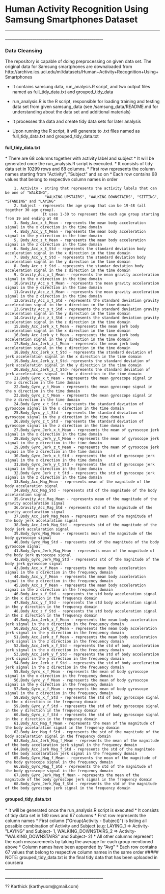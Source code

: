<h1>Human Activity Recognition Using Samsung Smartphones Dataset</h1>
<hr>__________________________________________________</hr>
<h3> Data Cleansing </h3>

<p> The repository is capable of doing preprocessing on given data set. The original data for Samsung smartphones are downaloaded from http://archive.ics.uci.edu/ml/datasets/Human+Activity+Recognition+Using+Smartphones  </p>

* It contains samsung data, run_analysis.R script, and two output files named as full_tidy_data.txt and grouped_tidy_data


* run_analysis.R is the R script, responsible for loading training and testing data set from given samsung_data (see /samsung_data/README.md for understanding about the data set and additional materials)
* It processes tha data and create tidy data sets for later analysis
* Upon running the R script, it will generate to .txt files named as full_tidy_data.txt and grouped_tidy_data.txt
        
<h4> full_tidy_data.txt </h4>
* There are 68 columns together with activity label and subject
* It will be generated once the run_analysis.R script is executed.
* It consists of tidy data set in 10299 rows and 68 columns.
* First row represents the column names starting from "Activity", "Subject" and so on
* Each row contains 68 values that belong to respective column names in order 

        1. Activity - string that represents the activity labels that can be one of "WALKING", 
                      "WALKING_UPSTAIRS", "WALKING_DOWNSTAIRS", "SITTING", "STANDING" and "LAYING"
        2. Subject - represents the age group that can be 19-48 (all together 30 age group). 
                     It uses 1-30 to represent the each age group starting from 19 and ending at 48
        3. Body_Acc_x_t_Mean - represents the mean body acceleration signal in the x direction in the time domain
        4. Body_Acc_y_t_Mean - represents the mean body acceleration signal in the y direction in the time domain
        5. Body_Acc_z_t_Mean - represents the mean body acceleration signal in the z direction in the time domain
        6. Body_Acc_x_t_Std - represents the standard deviation body acceleration signal in the x direction in the time domain
        7. Body_Acc_y_t_Std - represents the standard deviation body acceleration signal in the y direction in the time domain
        8. Body_Acc_z_t_Std - represents the standar deviation body acceleration signal in the z direction in the time domain
        9. Gravity_Acc_x_t_Mean - represents the mean gravity acceleration signal in the x direction in the time domain
        10.Gravity_Acc_y_t_Mean - represents the mean gravity acceleration signal in the y direction in the time domain
        11.Gravity_Acc_z_t_Mean - represents the mean gravity acceleration signal in the z direction in the time domain 
        12.Gravity_Acc_x_t_Std - represents the standard deviation gravity acceleration signal in the x direction in the time domain
        13.Gravity_Acc_y_t_Std - represents the standard deviation gravity acceleration signal in the y direction in the time domain
        14.Gravity_Acc_z_t_Std - represents the standard deviation gravity acceleration signal in the z direction in the time domain
        15.Body_Acc_Jerk_x_t_Mean - represents the mean jerk body acceleration signal in the x direction in the time domain
        16.Body_Acc_Jerk_y_t_Mean - represents the mean jerk body acceleration signal in the y direction in the time domain
        17.Body_Acc_Jerk_z_t_Mean - represents the mean jerk body acceleration signal in the z direction in the time domain
        18.Body_Acc_Jerk_x_t_Std - represents the standard deviation of jerk acceleration signal in the x direction in the time domain
        19.Body_Acc_Jerk_y_t_Std- represents the standard deviation of jerk acceleration signal in the y direction in the time domain
        20.Body_Acc_Jerk_z_t_Std- represents the standard deviation of jerk acceleration signal in the z direction in the time domain
        21.Body_Gyro_x_t_Mean - represents the mean gyroscope signal in the x direction in the time domain
        22.Body_Gyro_y_t_Mean - represents the mean gyroscope signal in the y direction in the time domain
        23.Body_Gyro_z_t_Mean - represents the mean gyroscope signal in the z direction in the time domain
        24.Body_Gyro_x_t_Std - represents the standard deviation of gyroscope signal in the x direction in the time domain
        25.Body_Gyro_y_t_Std - represents the standard deviation of gyroscope signal in the y direction in the time domain
        26.Body_Gyro_z_t_Std - represents the standard deviation of gyroscope signal in the z direction in the time domain
        27.Body_Gyro_Jerk_x_t_Mean - represents the mean of gyroscope jerk signal in the x direction in the time domain
        28.Body_Gyro_Jerk_y_t_Mean - represents the mean of gyroscope jerk signal in the y direction in the time domain
        29.Body_Gyro_Jerk_z_t_Mean - represents the mean of gyroscope jerk signal in the z direction in the time domain
        30.Body_Gyro_Jerk_x_t_Std - represents the std of gyroscope jerk signal in the x direction in the time domain
        31.Body_Gyro_Jerk_y_t_Std - represents the std of gyroscope jerk signal in the y direction in the time domain
        32.Body_Gyro_Jerk_z_t_Std - represents the std of gyroscope jerk signal in the z direction in the time domain
        33.Body_Acc_Mag_Mean - represents mean of the magnitude of the body accelaration signal
        34.Body_Acc_Mag_Std - represents std of the magnitude of the body accelaration signal
        35.Gravity_Acc_Mag_Mean - represents mean of the magnitude of the gravity accelaration signal
        36.Gravity_Acc_Mag_Std - represents std of the magnitude of the gravity accelaration signal
        37.Body_Acc_Jerk_Mag_Mean - represents mean of the magnitude of the body jerk accelaration signal
        38.Body_Acc_Jerk_Mag_Std - represents std of the magnitude of the body jerk accelaration signal
        39.Body_Gyro_Mag_Mean - represents mean of the magnitude of the body gyroscope signal
        40.Body_Gyro_Mag_Std - represents std of the magnitude of the body gyroscope signal
        41.Body_Gyro_Jerk_Mag_Mean - represents mean of the magnitude of the body jerk gyroscope signal
        42.Body_Gyro_Jerk_Mag_Std - represents std of the magnitude of the body jerk gyroscope signal
        43.Body_Acc_x_f_Mean - represents the mean body acceleration signal in the x direction in the frequency domain
        44.Body_Acc_y_f_Mean - represents the mean body acceleration signal in the y direction in the frequency domain
        45.Body_Acc_z_f_Mean - represents the mean body acceleration signal in the z direction in the frequency domain
        46.Body_Acc_x_f_Std - represents the std body acceleration signal in the x direction in the frequency domain
        47.Body_Acc_y_f_Std - represents the std body acceleration signal in the y direction in the frequency domain
        48.Body_Acc_z_f_Std - represents the std body acceleration signal in the z direction in the frequency domain
        49.Body_Acc_Jerk_x_f_Mean - represents the mean body acceleration jerk signal in the x direction in the frequency domain
        50.Body_Acc_Jerk_y_f_Mean - represents the mean body acceleration jerk signal in the y direction in the frequency domain
        51.Body_Acc_Jerk_z_f_Mean - represents the mean body acceleration jerk signal in the z direction in the frequency domain
        52.Body_Acc_Jerk_x_f_Std - represents the std of body acceleration jerk signal in the x direction in the frequency domain
        53.Body_Acc_Jerk_y_f_Std - represents the std of body acceleration jerk signal in the y direction in the frequency domain
        54.Body_Acc_Jerk_z_f_Std - represents the std of body acceleration jerk signal in the z direction in the frequency domain
        55.Body_Gyro_x_f_Mean - represents the mean of body gyroscope signal in the x direction in the frequency domain
        56.Body_Gyro_y_f_Mean - represents the mean of body gyroscope signal in the y direction in the frequency domain
        57.Body_Gyro_z_f_Mean - represents the mean of body gyroscope signal in the z direction in the frequency domain
        58.Body_Gyro_x_f_Std - represents the std of body gyroscope signal in the x direction in the frequency domain
        59.Body_Gyro_y_f_Std - represents the std of body gyroscope signal in the y direction in the frequency domain
        60.Body_Gyro_z_f_Std - represents the std of body gyroscope signal in the z direction in the frequency domain
        61.Body_Acc_Mag_f_Mean - represents the mean of the magnitude of the body accelaration signal in the frequency domain
        62.Body_Acc_Mag_f_Std - represents the std of the magnitude of the body accelaration signal in the frequency domain
        63.Body_Acc_Jerk_Mag_f_Mean - represents the mean of the magnitude of the body accelaration jerk signal in the frequency domain
        64.Body_Acc_Jerk_Mag_f_Std - represents the std of the magnitude of the body accelaration jerk signal in the frequency domain
        65.Body_Gyro_Mag_f_Mean - represents the mean of the magnitude of the body gyroscope signal in the frequency domain
        66.Body_Gyro_Mag_f_Std - represents the std of the magnitude of the body gyroscope signal in the frequency domain
        67.Body_Gyro_Jerk_Mag_f_Mean - represents the mean of the magnitude of the body gyroscope jerk signal in the frequency domain
        68.Body_Gyro_Jerk_Mag_f_Std - represents the std of the magnitude of the body gyroscope jerk signal in the frequency domain
       

<h4> grouped_tidy_data.txt </h4>
* It will be generated once the run_analysis.R script is executed
* It consists of tidy data set in 180 rows and 67 columns
* First row represents the column names
* First column ("Group(Activity - Subject)") is listing all possible combination of Activity and Subject
 (e.g: LAYING_1 => Activity- "LAYING" and Subject- 1, 
       WALKING_DOWNSTAIRS_2 => Activity- "WALKING_DOWNSTAIRS" and Subject- 2)
* All other columns represent the each measurements by taking the average for each group mentioned above
* Column names have been appended by "Avg"
* Each row contains 67 values that belong to respective column names in the same order
##### NOTE: grouped_tidy_data.txt is the final tidy data that has been uploaded in coursera

<hr>__________________________________________________</hr>
<p> ?? Karthick (karthyuom@gmail.com) </p>
